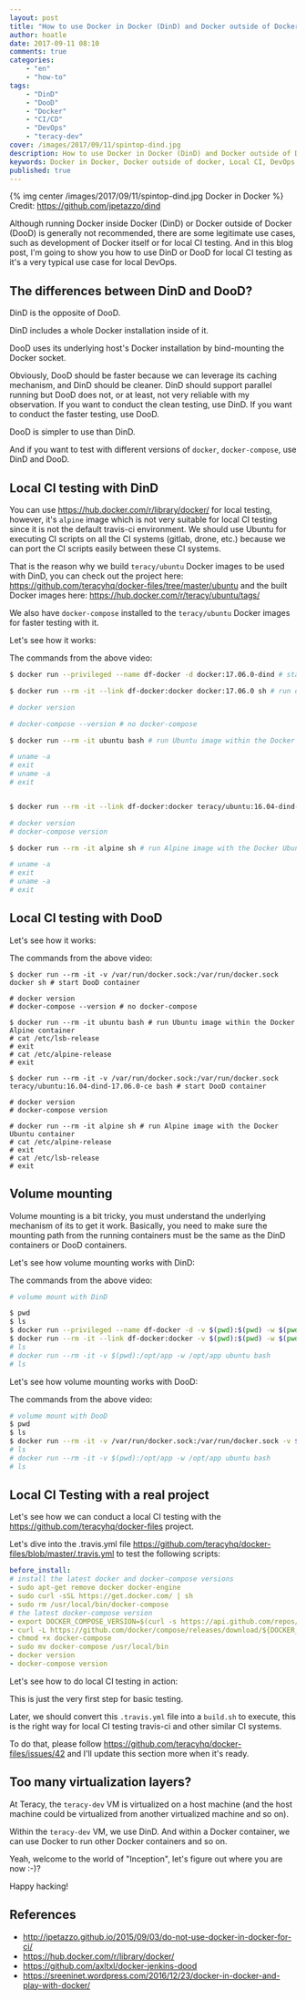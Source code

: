 ```yaml
---
layout: post
title: "How to use Docker in Docker (DinD) and Docker outside of Docker (DooD) for local CI testing"
author: hoatle
date: 2017-09-11 08:10
comments: true
categories:
    - "en"
    - "how-to"
tags:
    - "DinD"
    - "DooD"
    - "Docker"
    - "CI/CD"
    - "DevOps"
    - "teracy-dev"
cover: /images/2017/09/11/spintop-dind.jpg
description: How to use Docker in Docker (DinD) and Docker outside of Docker (DooD) for local CI test
keywords: Docker in Docker, Docker outside of docker, Local CI, DevOps
published: true
---
```


{% img center /images/2017/09/11/spintop-dind.jpg Docker in Docker %}
Credit: https://github.com/jpetazzo/dind

Although running Docker inside Docker (DinD) or Docker outside of Docker (DooD) is generally not
recommended, there are some legitimate use cases, such as development of Docker itself or for local
CI testing. And in this blog post, I'm going to show you how to use DinD or DooD for local CI testing
as it's a very typical use case for local DevOps.

<!-- more -->

## The differences between DinD and DooD?

DinD is the opposite of DooD.

DinD includes a whole Docker installation inside of it.

DooD uses its underlying host's Docker installation by bind-mounting the Docker socket.

Obviously, DooD should be faster because we can leverage its caching mechanism, and DinD should be
cleaner. DinD should support parallel running but DooD does not, or at least, not very reliable
with my observation. If you want to conduct the clean testing, use DinD. If you want to conduct the
faster testing, use DooD.

DooD is simpler to use than DinD.

And if you want to test with different versions of `docker`, `docker-compose`, use DinD and DooD.


## Local CI testing with DinD

You can use https://hub.docker.com/r/library/docker/ for local testing, however, it's `alpine` image
which is not very suitable for local CI testing since it is not the default travis-ci environment.
We should use Ubuntu for executing CI scripts on all the CI systems (gitlab, drone, etc.) because we
can port the CI scripts easily between these CI systems.

That is the reason why we build `teracy/ubuntu` Docker images to be used with DinD, you can check out
the project here: https://github.com/teracyhq/docker-files/tree/master/ubuntu and the built Docker
images here: https://hub.docker.com/r/teracy/ubuntu/tags/

We also have `docker-compose` installed to the `teracy/ubuntu` Docker images for faster testing
with it.

Let's see how it works:

<script type="text/javascript" src="https://asciinema.org/a/137135.js" id="asciicast-137135" async></script>


The commands from the above video:

```bash
$ docker run --privileged --name df-docker -d docker:17.06.0-dind # start DinD container

$ docker run --rm -it --link df-docker:docker docker:17.06.0 sh # run docker image (Alpine)

# docker version

# docker-compose --version # no docker-compose

$ docker run --rm -it ubuntu bash # run Ubuntu image within the Docker Alpine container

# uname -a
# exit
# uname -a
# exit


$ docker run --rm -it --link df-docker:docker teracy/ubuntu:16.04-dind-17.06.0-ce bash # run Ubuntu image

# docker version
# docker-compose version

$ docker run --rm -it alpine sh # run Alpine image with the Docker Ubuntu container

# uname -a
# exit
# uname -a
# exit

```


## Local CI testing with DooD

Let's see how it works:

<script type="text/javascript" src="https://asciinema.org/a/137139.js" id="asciicast-137139" async></script>

The commands from the above video:

```
$ docker run --rm -it -v /var/run/docker.sock:/var/run/docker.sock docker sh # start DooD container

# docker version
# docker-compose --version # no docker-compose

$ docker run --rm -it ubuntu bash # run Ubuntu image within the Docker Alpine container
# cat /etc/lsb-release
# exit
# cat /etc/alpine-release
# exit

$ docker run --rm -it -v /var/run/docker.sock:/var/run/docker.sock teracy/ubuntu:16.04-dind-17.06.0-ce bash # start DooD container

# docker version
# docker-compose version

# docker run --rm -it alpine sh # run Alpine image with the Docker Ubuntu container
# cat /etc/alpine-release
# exit
# cat /etc/lsb-release 
# exit
```


## Volume mounting

Volume mounting is a bit tricky, you must understand the underlying mechanism of its to get it work.
Basically, you need to make sure the mounting path from the running containers must be the same as the
DinD containers or DooD containers.

Let's see how volume mounting works with DinD:

<script type="text/javascript" src="https://asciinema.org/a/137150.js" id="asciicast-137150" async></script>

The commands from the above video:

```bash
# volume mount with DinD

$ pwd
$ ls
$ docker run --privileged --name df-docker -d -v $(pwd):$(pwd) -w $(pwd) docker:17.06.0-dind # start DinD container
$ docker run --rm -it --link df-docker:docker -v $(pwd):$(pwd) -w $(pwd) teracy/ubuntu:16.04-dind-17.06.0-ce bash
# ls
# docker run --rm -it -v $(pwd):/opt/app -w /opt/app ubuntu bash
# ls
```

Let's see how volume mounting works with DooD:

<script type="text/javascript" src="https://asciinema.org/a/137152.js" id="asciicast-137152" async></script>

The commands from the above video:

```bash
# volume mount with DooD
$ pwd
$ ls
$ docker run --rm -it -v /var/run/docker.sock:/var/run/docker.sock -v $(pwd):/$(pwd) -w $(pwd) teracy/ubuntu:16.04-dind-17.06.0-ce bash # start DooD container
# ls
# docker run --rm -it -v $(pwd):/opt/app -w /opt/app ubuntu bash
# ls
```


## Local CI Testing with a real project

Let's see how we can conduct a local CI testing with the https://github.com/teracyhq/docker-files project.

Let's dive into the .travis.yml file https://github.com/teracyhq/docker-files/blob/master/.travis.yml
to test the following scripts:

```yml
before_install:
# install the latest docker and docker-compose versions
- sudo apt-get remove docker docker-engine
- sudo curl -sSL https://get.docker.com/ | sh
- sudo rm /usr/local/bin/docker-compose
# the latest docker-compose version
- export DOCKER_COMPOSE_VERSION=$(curl -s https://api.github.com/repos/docker/compose/releases/latest | grep 'tag_name' | cut -d\" -f4)
- curl -L https://github.com/docker/compose/releases/download/${DOCKER_COMPOSE_VERSION}/docker-compose-`uname -s`-`uname -m` > docker-compose
- chmod +x docker-compose
- sudo mv docker-compose /usr/local/bin
- docker version
- docker-compose version
```

Let's see how to do local CI testing in action:

<script type="text/javascript" src="https://asciinema.org/a/137314.js" id="asciicast-137314" async></script>


This is just the very first step for basic testing.

Later, we should convert this `.travis.yml` file into a `build.sh` to execute, this is the right way
for local CI testing travis-ci and other similar CI systems.

To do that, please follow https://github.com/teracyhq/docker-files/issues/42 and I'll update this
section more when it's ready.


## Too many virtualization layers?

At Teracy, the `teracy-dev` VM is virtualized on a host machine (and the host machine could be virtualized
from another virtualized machine and so on).

Within the `teracy-dev` VM, we use DinD. And within a Docker container, we can use Docker to run other
Docker containers and so on.

Yeah, welcome to the world of "Inception", let's figure out where you are now :-)?

Happy hacking!


## References

- http://jpetazzo.github.io/2015/09/03/do-not-use-docker-in-docker-for-ci/
- https://hub.docker.com/r/library/docker/
- https://github.com/axltxl/docker-jenkins-dood
- https://sreeninet.wordpress.com/2016/12/23/docker-in-docker-and-play-with-docker/
